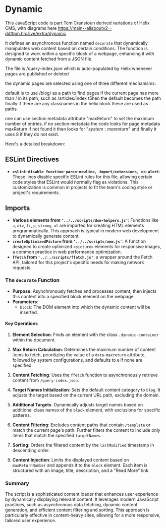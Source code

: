 
# Dynamic

This JavaScript code is part Tom Cranstoun derived variations of Helix CMS, with diagrams here <https://main--allaboutv2--ddttom.hlx.live/extra/dynamic>

It defines an asynchronous function named `decorate` that dynamically manipulates web content based on certain conditions. The function is designed to work within a specific block of a webpage, enhancing it with dynamic content fetched from a JSON file.

The file is /query-index.json which is auto-populated by Helix whenever pages are published or deleted

the dynamic pages are selected using one of three different mechanisms:

default is to use /blog/ as a path to find pages
if the current page has more than / in its path, such as /articles/index t5hen the default becomes the path
finally if there are any classnames in the helix block these are used as paths.

one can use section metadata attribute "maxReturn" to set the maximum number of entries.
if no section metadata the code looks for page metadata maxReturn
if not found it then looks for "$system:maxreturn$"
and finally it uses 8 if they do not exist.  

Here's a detailed breakdown:

## ESLint Directives

- **`eslint-disable function-paren-newline, import/extensions, no-alert`**: These lines disable specific ESLint rules for this file, allowing certain code styles that ESLint would normally flag as violations. This customization is common in projects to fit the team's coding style or project's requirements.

## Imports

- **Various elements from `'../../scripts/dom-helpers.js'`**: Functions like `a`, `div`, `li`, `p`, `strong`, `ul` are imported for creating HTML elements programmatically. This approach is typical in modern web development to dynamically generate content.
- **`createOptimizedPicture` from `'../../scripts/aem.js'`**: A function designed to create optimized `<picture>` elements for responsive images, a common practice in web performance optimization.
- **`ffetch` from `'../../scripts/ffetch.js'`**: a wrapper around the Fetch API, tailored for this project's specific needs for making network requests.

### The `decorate` Function

- **Purpose**: Asynchronously fetches and processes content, then injects this content into a specified block element on the webpage.
- **Parameters**:
  - `block`: The DOM element into which the dynamic content will be inserted.

#### Key Operations

1. **Element Selection**: Finds an element with the class `.dynamic-container` within the document.

2. **Max Return Calculation**: Determines the maximum number of content items to fetch, prioritizing the value of a `data-maxreturn` attribute, followed by system configurations, and defaults to `8` if none are specified.

3. **Content Fetching**: Uses the `ffetch` function to asynchronously retrieve content from `/query-index.json`.

4. **Target Names Initialization**: Sets the default content category to `blog`. It adjusts the target based on the current URL path, excluding the domain.

5. **Additional Targets**: Dynamically adjusts target names based on additional class names of the `block` element, with exclusions for specific patterns.

6. **Content Filtering**: Excludes content paths that contain `/template` or match the current page's path. Further filters the content to include only items that match the specified `targetNames`.

7. **Sorting**: Orders the filtered content by the `lastModified` timestamp in descending order.

8. **Content Injection**: Limits the displayed content based on `maxReturnNumber` and appends it to the `block` element. Each item is structured with an image, title, description, and a "Read More" link.

### Summary

The script is a sophisticated content loader that enhances user experience by dynamically displaying relevant content. It leverages modern JavaScript practices, such as asynchronous data fetching, dynamic content generation, and efficient content filtering and sorting. This approach is particularly effective in content-heavy sites, allowing for a more responsive, tailored user experience.
